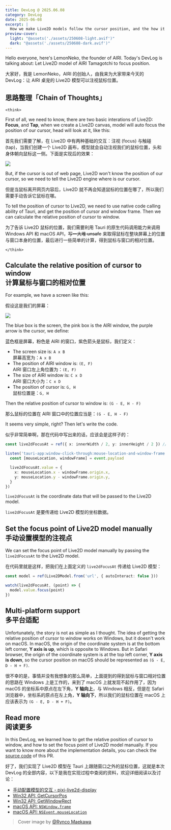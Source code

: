 ```yaml
---
title: DevLog @ 2025.06.08
category: DevLog
date: 2025-06-08
excerpt: |
  How we make Live2D models follow the cursor position, and the how it's challenging to calculate across multiple displays.
preview-cover:
  light: "@assets('./assets/250608-light.avif')"
  dark: "@assets('./assets/250608-dark.avif')"
---
```


Hello everyone, here's LemonNeko, the founder of AIRI. Today's DevLog is talking about: Let Live2D model of AIRI Tamagotchi to focus position.

大家好，我是 LemonNeko，AIRI 的创始人，由我来为大家带来今天的 DevLog：让 AIRI 桌宠的 Live2D 模型可以注视鼠标位置。

## 思路整理「Chain of Thoughts」

`<think>`

First of all, we need to know, there are two basic interations of Live2D: **Focus**, and **Tap**, when we create a Live2D canvas, model will auto focus the position of our cursor, head will look at it, like this:

首先我们需要了解，在 Live2D 中有两种基础的交互：注视 (focus) 与触碰 (tap)，当我们创建一个 Live2D 画布，模型就会自动注视我们的鼠标位置，头和身体朝向鼠标这一侧。下面是实现后的效果：

![](./assets/airi-tamagotchi-focus.gif)

But, if the cursor is out of web page, Live2D won't know the position of our cursor, so we need to tell the Live2D engine where is our cursor.

但是当鼠标离开网页内容后，Live2D 就不再会知道鼠标的位置在哪了，所以我们需要手动告诉它鼠标在哪。

To tell the position of cursor to Live2D, we need to use native code calling ability of Tauri, and get the position of cursor and window frame. Then we can calculate the relative position of cursor to window.

为了告诉 Live2D 鼠标的位置，我们需要利用 Tauri 的原生代码调用能力来调用 Windows API 和 macOS API，~~写一大堆 unsafe~~ 来取得鼠标在整块屏幕上的位置与窗口本身的位置，最后进行一些简单的计算，得到鼠标与窗口的相对位置。

`</think>`

## Calculate the relative position of cursor to window<br>计算鼠标与窗口的相对位置

For example, we have a screen like this:

假设这是我们的屏幕：

![](./assets/screen.avif)

The blue box is the screen, the pink box is the AIRI window, the purple arrow is the cursor, we define:

蓝色框是屏幕，粉色是 AIRI 的窗口，紫色箭头是鼠标，我们定义：

- The screen size is: `A x B`<br>屏幕高宽为：`A x B`
- The position of AIRI window is: `(E, F)`<br>AIRI 窗口左上角位置为：`(E, F)`
- The size of AIRI window is: `C x D`<br>AIRI 窗口大小为：`C x D`
- The position of cursor is: `G, H`<br>鼠标位置是：`G, H`

Then the relative position of cursor to window is: `(G - E, H - F)`

那么鼠标的位置在 AIRI 窗口中的位置应当是：`(G - E, H - F)`

It seems very simple, right? Then let's write the code.

似乎非常简单啊，那在代码中写出来的话，应该会是这样子的：

```typescript
const live2dFocusAt = ref({ x: innerWidth / 2, y: innerHeight / 2 }) // initial position

listen('tauri-app:window-click-through:mouse-location-and-window-frame', (event: { payload: [Point, WindowFrame] }) => {
  const [mouseLocation, windowFrame] = event.payload

  live2dFocusAt.value = {
    x: mouseLocation.x - windowFrame.origin.x,
    y: mouseLocation.y - windowFrame.origin.y,
  }
})
```

`live2dFocusAt` is the coordinate data that will be passed to the Live2D model.

`live2dFocusAt` 是要传递给 Live2D 模型的坐标数据。

## Set the focus point of Live2D model manually<br>手动设置模型的注视点

We can set the focus point of Live2D model manually by passing the `live2dFocusAt` to the Live2D model.

在代码里就是这样，把我们在上面定义的 `live2dFocusAt` 传递给 Live2D 模型：

```typescript
const model = ref(Live2DModel.from('url', { autoInteract: false }))

watch(live2dFocusAt, (point) => {
  model.value.focus(point)
})
```

## Multi-platform support<br>多平台适配

Unfortunately, the story is not as simple as I thought. The idea of getting the relative position of cursor to window works on Windows, but it doesn't work on macOS. In macOS, the origin of the coordinate system is at the bottom left corner, **Y axis is up**, which is opposite to Windows. But in Safari browser, the origin of the coordinate system is at the top left corner, **Y axis is down**, so the cursor position on macOS should be represented as `(G - E, D - H + F)`.

很不幸的是，事情并没有我想象的那么简单，上面提到的得到鼠标与窗口相对位置的思路在 Windows 上是工作的，来到了 macOS 上就发现不起作用了，因为 macOS 的坐标系中原点在左下角，**Y 轴向上**，与 Windows 相反，但是在 Safari 浏览器中，坐标系的原点在左上角，**Y 轴向下**，所以我们的鼠标位置在 macOS 上应该表示为 `(G - E, D - H + F)`。

## Read more<br>阅读更多

In this DevLog, we learned how to get the relative position of cursor to window, and how to set the focus point of Live2D model manually. If you want to know more about the implementation details, you can check the [source code](https://github.com/moeru-ai/airi/pull/194) of this PR.

好了，我们实现了 Live2D 模型在 Tauri 上跟随窗口之外的鼠标位置，这就是本次 DevLog 的全部内容，以下是我在实现过程中查阅的资料，欢迎详细阅读以及讨论：

- [手动配置模型的交互 - pixi-live2d-display](https://github.com/guansss/pixi-live2d-display/wiki/Complete-Guide#manually-1 "手动配置模型的交互 - pixi-live2d-display")
- [Win32 API: GetCursorPos](https://docs.microsoft.com/en-us/windows/win32/api/winuser/nf-winuser-getcursorpos "GetCursorPos")
- [Win32 API: GetWindowRect](https://docs.microsoft.com/en-us/windows/win32/api/winuser/nf-winuser-getwindowrect "GetWindowRect")
- [macOS API: `NSWindow.frame`](https://developer.apple.com/documentation/appkit/nswindow/frame "NSWindow.frame")
- [macOS API: `NSEvent.mouseLocation`](https://developer.apple.com/documentation/appkit/nsevent/mouselocation "NSEvent.mouseLocation")

> Cover image by [@Rynco Maekawa](https://github.com/lynzrand)
